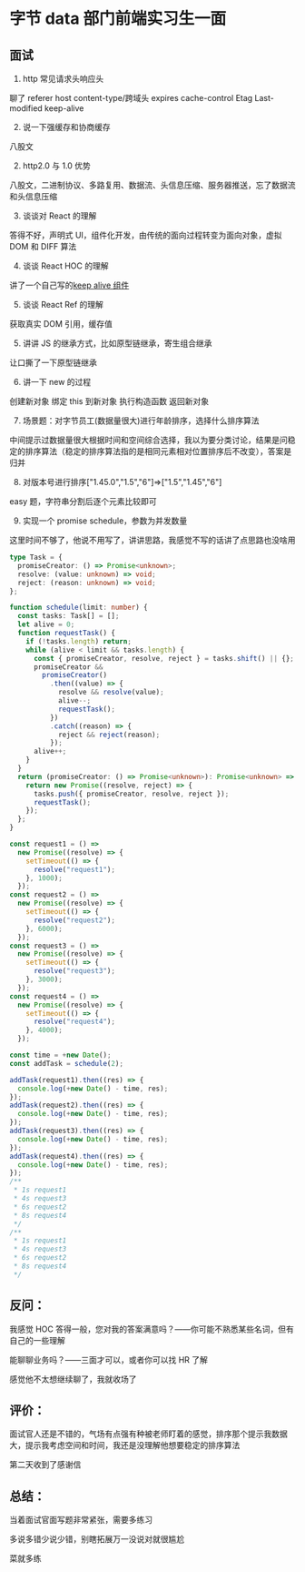 # 字节 data 部门前端实习生一面

## 面试

1. http 常见请求头响应头

聊了 referer host content-type/跨域头 expires cache-control Etag Last-modified keep-alive

2. 说一下强缓存和协商缓存

八股文

2. http2.0 与 1.0 优势

八股文，二进制协议、多路复用、数据流、头信息压缩、服务器推送，忘了数据流和头信息压缩

3. 谈谈对 React 的理解

答得不好，声明式 UI，组件化开发，由传统的面向过程转变为面向对象，虚拟 DOM 和 DIFF 算法

4. 谈谈 React HOC 的理解

讲了一个自己写的[keep alive 组件](https://github.com/PassionFruitAXE/react-component-keepalive)

5. 谈谈 React Ref 的理解

获取真实 DOM 引用，缓存值

5. 讲讲 JS 的继承方式，比如原型链继承，寄生组合继承

让口撕了一下原型链继承

6. 讲一下 new 的过程

创建新对象 绑定 this 到新对象 执行构造函数 返回新对象

7. 场景题：对字节员工(数据量很大)进行年龄排序，选择什么排序算法

中间提示过数据量很大根据时间和空间综合选择，我以为要分类讨论，结果是问稳定的排序算法（稳定的排序算法指的是相同元素相对位置排序后不改变），答案是归并

8. 对版本号进行排序["1.45.0","1.5","6"]=>["1.5","1.45","6"]

easy 题，字符串分割后逐个元素比较即可

9. 实现一个 promise schedule，参数为并发数量

这里时间不够了，他说不用写了，讲讲思路，我感觉不写的话讲了点思路也没啥用

```ts
type Task = {
  promiseCreator: () => Promise<unknown>;
  resolve: (value: unknown) => void;
  reject: (reason: unknown) => void;
};

function schedule(limit: number) {
  const tasks: Task[] = [];
  let alive = 0;
  function requestTask() {
    if (!tasks.length) return;
    while (alive < limit && tasks.length) {
      const { promiseCreator, resolve, reject } = tasks.shift() || {};
      promiseCreator &&
        promiseCreator()
          .then((value) => {
            resolve && resolve(value);
            alive--;
            requestTask();
          })
          .catch((reason) => {
            reject && reject(reason);
          });
      alive++;
    }
  }
  return (promiseCreator: () => Promise<unknown>): Promise<unknown> => {
    return new Promise((resolve, reject) => {
      tasks.push({ promiseCreator, resolve, reject });
      requestTask();
    });
  };
}

const request1 = () =>
  new Promise((resolve) => {
    setTimeout(() => {
      resolve("request1");
    }, 1000);
  });
const request2 = () =>
  new Promise((resolve) => {
    setTimeout(() => {
      resolve("request2");
    }, 6000);
  });
const request3 = () =>
  new Promise((resolve) => {
    setTimeout(() => {
      resolve("request3");
    }, 3000);
  });
const request4 = () =>
  new Promise((resolve) => {
    setTimeout(() => {
      resolve("request4");
    }, 4000);
  });

const time = +new Date();
const addTask = schedule(2);

addTask(request1).then((res) => {
  console.log(+new Date() - time, res);
});
addTask(request2).then((res) => {
  console.log(+new Date() - time, res);
});
addTask(request3).then((res) => {
  console.log(+new Date() - time, res);
});
addTask(request4).then((res) => {
  console.log(+new Date() - time, res);
});
/**
 * 1s request1
 * 4s request3
 * 6s request2
 * 8s request4
 */
/**
 * 1s request1
 * 4s request3
 * 6s request2
 * 8s request4
 */
```



## 反问：

我感觉 HOC 答得一般，您对我的答案满意吗？——你可能不熟悉某些名词，但有自己的一些理解

能聊聊业务吗？——三面才可以，或者你可以找 HR 了解

感觉他不太想继续聊了，我就收场了



## 评价：

面试官人还是不错的，气场有点强有种被老师盯着的感觉，排序那个提示我数据大，提示我考虑空间和时间，我还是没理解他想要稳定的排序算法

第二天收到了感谢信



## 总结：

当着面试官面写题非常紧张，需要多练习

多说多错少说少错，别瞎拓展万一没说对就很尴尬

菜就多练
